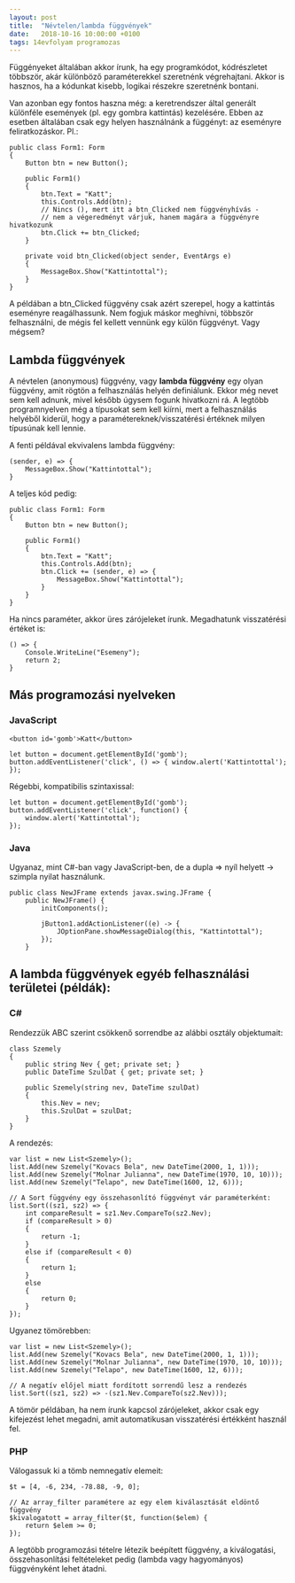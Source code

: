 ```yaml
---
layout: post
title:  "Névtelen/lambda függvények"
date:   2018-10-16 10:00:00 +0100
tags: 14evfolyam programozas
---
```


Függényeket általában akkor írunk, ha egy programkódot, kódrészletet többször, akár különböző paraméterekkel szeretnénk végrehajtani.
Akkor is hasznos, ha a kódunkat kisebb, logikai részekre szeretnénk bontani.

Van azonban egy fontos haszna még: a keretrendszer által generált különféle események (pl. egy gombra kattintás) kezelésére.
Ebben az esetben általában csak egy helyen használnánk a függényt: az eseményre feliratkozáskor. Pl.:

<pre><code class="csharp">public class Form1: Form
{
    Button btn = new Button();

    public Form1()
    {
        btn.Text = "Katt";
        this.Controls.Add(btn);
        // Nincs (), mert itt a btn_Clicked nem függvényhívás -
        // nem a végeredményt várjuk, hanem magára a függvényre hivatkozunk
        btn.Click += btn_Clicked;
    }

    private void btn_Clicked(object sender, EventArgs e)
    {
        MessageBox.Show("Kattintottal");
    }
}
</code></pre>

A példában a btn_Clicked függvény csak azért szerepel, hogy a kattintás eseményre reagálhassunk. Nem fogjuk máskor meghívni, többször felhasználni,
de mégis fel kellett vennünk egy külön függvényt. Vagy mégsem?

## Lambda függvények

A névtelen (anonymous) függvény, vagy **lambda függvény** egy olyan függvény, amit rögtön a felhasználás helyén definiálunk. Ekkor még nevet sem kell adnunk, mivel később úgysem fogunk hivatkozni rá. A legtöbb programnyelven még a típusokat sem kell kiírni, mert a felhasználás helyéből kiderül, hogy a paramétereknek/visszatérési értéknek milyen típusúnak kell lennie.

A fenti példával ekvivalens lambda függvény:

<pre><code class="csharp">(sender, e) => {
    MessageBox.Show("Kattintottal");
}
</code></pre>

A teljes kód pedig:

<pre><code class="csharp">public class Form1: Form
{
    Button btn = new Button();

    public Form1()
    {
        btn.Text = "Katt";
        this.Controls.Add(btn);
        btn.Click += (sender, e) => {
            MessageBox.Show("Kattintottal");
        }
    }
}
</code></pre>

Ha nincs paraméter, akkor üres zárójeleket írunk. Megadhatunk visszatérési értéket is:

<pre><code class="csharp">() => {
    Console.WriteLine("Esemeny");
    return 2;
}
</code></pre>

## Más programozási nyelveken

### JavaScript

<pre><code class="html">&lt;button id=&apos;gomb&apos;&gt;Katt&lt;/button&gt;
</code></pre>

<pre><code class="javascript">let button = document.getElementById('gomb');
button.addEventListener('click', () => { window.alert('Kattintottal'); });
</code></pre>

Régebbi, kompatibilis szintaxissal:

<pre><code class="javascript">let button = document.getElementById('gomb');
button.addEventListener('click', function() {
    window.alert('Kattintottal');
});
</code></pre>

### Java

Ugyanaz, mint C#-ban vagy JavaScript-ben, de a dupla => nyíl helyett -> szimpla nyilat használunk.

<pre><code class="java">public class NewJFrame extends javax.swing.JFrame {
    public NewJFrame() {
        initComponents();

        jButton1.addActionListener((e) -> {
            JOptionPane.showMessageDialog(this, "Kattintottal");
        });
    }
</code></pre>

## A lambda függvények egyéb felhasználási területei (példák):

### C#

Rendezzük ABC szerint csökkenő sorrendbe az alábbi osztály objektumait:

<pre><code class="csharp">class Szemely
{
    public string Nev { get; private set; }
    public DateTime SzulDat { get; private set; }

    public Szemely(string nev, DateTime szulDat)
    {
        this.Nev = nev;
        this.SzulDat = szulDat;
    }
}
</code></pre>

A rendezés:

<pre><code class="csharp">var list = new List&lt;Szemely>();
list.Add(new Szemely("Kovacs Bela", new DateTime(2000, 1, 1)));
list.Add(new Szemely("Molnar Julianna", new DateTime(1970, 10, 10)));
list.Add(new Szemely("Telapo", new DateTime(1600, 12, 6)));

// A Sort függvény egy összehasonlító függvényt vár paraméterként:
list.Sort((sz1, sz2) => {
    int compareResult = sz1.Nev.CompareTo(sz2.Nev);
    if (compareResult > 0)
    {
        return -1;
    }
    else if (compareResult < 0)
    {
        return 1;
    }
    else
    {
        return 0;
    }
});
</code></pre>

Ugyanez tömörebben:

<pre><code class="csharp">var list = new List&lt;Szemely>();
list.Add(new Szemely("Kovacs Bela", new DateTime(2000, 1, 1)));
list.Add(new Szemely("Molnar Julianna", new DateTime(1970, 10, 10)));
list.Add(new Szemely("Telapo", new DateTime(1600, 12, 6)));

// A negatív előjel miatt fordított sorrendű lesz a rendezés
list.Sort((sz1, sz2) => -(sz1.Nev.CompareTo(sz2.Nev)));
</code></pre>

A tömör példában, ha nem írunk kapcsol zárójeleket, akkor csak egy kifejezést lehet megadni, amit automatikusan visszatérési értékként használ fel.

### PHP

Válogassuk ki a tömb nemnegatív elemeit:

<pre><code class="php">$t = [4, -6, 234, -78.88, -9, 0];

// Az array_filter paramétere az egy elem kiválasztását eldöntő függvény
$kivalogatott = array_filter($t, function($elem) {
    return $elem >= 0;
});
</code></pre>

A legtöbb programozási tételre létezik beépített függvény, a kiválogatási, összehasonlítási feltételeket pedig (lambda vagy hagyományos) függvényként lehet átadni.
